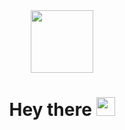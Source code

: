 <div id="header" align="center">
  <img src="https://media.giphy.com/media/HwBlFQZFcAoUcPHZdX/giphy.gif" width="100"/>
</div>
  <img align="center" src="https://komarev.com/ghpvc/?username=Fruitdeadboy&style=flat-square&color=blue" alt=""/>
<h1 align="center">
 Hey there
  <img src="https://media.giphy.com/media/hvRJCLFzcasrR4ia7z/giphy.gif" width="30px"/>
</h1>
